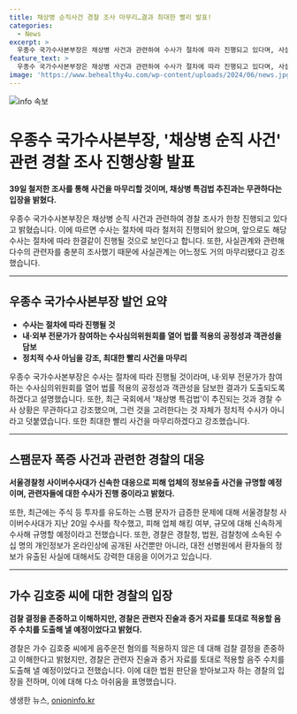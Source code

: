 ```yaml
---
title: 채상병 순직사건 경찰 조사 마무리…결과 최대한 빨리 발표!
categories:
  - News
excerpt: >
  우종수 국가수사본부장은 채상병 사건과 관련하여 수사가 절차에 따라 진행되고 있다며, 사실관계는 거의 마무리됐다고 밝혔다. 대상자별로 혐의를 검토 중이며, 수사심의위원회를 열어 공정성과 객관성을 담보할 예정이라고 설명했다. 또한, 스팸 문자를 통한 투자 유도 사건과 관련하여 신속한 수사를 진행 중이라고 전했다. 또한, 가수 김호중 씨의 음주운전 혐의에 대한 검찰 결정을 이해하고 존중하나, 경찰은 관련자 진술과 증거 자료를 통해 음주 수치를 도출했으며, 법원 판단을 받는 것이 좋았을 것이라고 언급했다.
feature_text: >
  우종수 국가수사본부장은 채상병 사건과 관련하여 수사가 절차에 따라 진행되고 있다며, 사실관계는 거의 마무리됐다고 밝혔다. 대상자별로 혐의를 검토 중이며, 수사심의위원회를 열어 공정성과 객관성을 담보할 예정이라고 설명했다. 또한, 스팸 문자를 통한 투자 유도 사건과 관련하여 신속한 수사를 진행 중이라고 전했다. 또한, 가수 김호중 씨의 음주운전 혐의에 대한 검찰 결정을 이해하고 존중하나, 경찰은 관련자 진술과 증거 자료를 통해 음주 수치를 도출했으며, 법원 판단을 받는 것이 좋았을 것이라고 언급했다.
image: 'https://www.behealthy4u.com/wp-content/uploads/2024/06/news.jpg'
---
```


<p><img src="https://www.behealthy4u.com/wp-content/uploads/2024/06/news.jpg" alt="info 속보" /></p>

<h1 data-ke-size="size26">우종수 국가수사본부장, '채상병 순직 사건' 관련 경찰 조사 진행상황 발표</h1>

<p data-ke-size="size16"><b>39일 철저한 조사를 통해 사건을 마무리할 것이며, 채상병 특검법 추진과는 무관하다는 입장을 밝혔다.</b></p>

<p data-ke-size="size16">우종수 국가수사본부장은 채상병 순직 사건과 관련하여 경찰 조사가 한창 진행되고 있다고 밝혔습니다. 이에 따르면 수사는 절차에 따라 철저히 진행되어 왔으며, 앞으로도 해당 수사는 절차에 따라 한결같이 진행될 것으로 보인다고 합니다. 또한, 사실관계와 관련해 다수의 관련자를 충분히 조사했기 때문에 사실관계는 어느정도 거의 마무리됐다고 강조했습니다.</p>

<hr>

<h2 data-ke-size="size26">우종수 국가수사본부장 발언 요약</h2>

<ul>
  <li><b>수사는 절차에 따라 진행될 것</b></li>
  <li><b>내·외부 전문가가 참여하는 수사심의위원회를 열어 법률 적용의 공정성과 객관성을 담보</b></li>
  <li><b>정치적 수사 아님을 강조, 최대한 빨리 사건을 마무리</b></li>
</ul>

<p data-ke-size="size16">우종수 국가수사본부장은 수사는 절차에 따라 진행될 것이라며, 내·외부 전문가가 참여하는 수사심의위원회를 열어 법률 적용의 공정성과 객관성을 담보한 결과가 도출되도록 하겠다고 설명했습니다. 또한, 최근 국회에서 '채상병 특검법'이 추진되는 것과 경찰 수사 상황은 무관하다고 강조했으며, 그런 것을 고려한다는 것 자체가 정치적 수사가 아니라고 덧붙였습니다. 또한 최대한 빨리 사건을 마무리하겠다고 강조했습니다.</p>

<hr>

<h2 data-ke-size="size26">스팸문자 폭증 사건과 관련한 경찰의 대응</h2>

<p data-ke-size="size16"><b>서울경찰청 사이버수사대가 신속한 대응으로 피해 업체의 정보유출 사건을 규명할 예정이며, 관련자들에 대한 수사가 진행 중이라고 밝혔다.</b></p>

<p data-ke-size="size16">또한, 최근에는 주식 등 투자를 유도하는 스팸 문자가 급증한 문제에 대해 서울경찰청 사이버수사대가 지난 20일 수사를 착수했고, 피해 업체 해킹 여부, 규모에 대해 신속하게 수사해 규명할 예정이라고 전했습니다. 또한, 경찰은 경찰청, 법원, 검찰청에 소속된 수십 명의 개인정보가 온라인상에 공개된 사건뿐만 아니라, 대전 선병원에서 환자들의 정보가 유출된 사실에 대해서도 강력한 대응을 이어가고 있습니다.</p>

<hr>

<h2 data-ke-size="size26">가수 김호중 씨에 대한 경찰의 입장</h2>

<p data-ke-size="size16"><b>검찰 결정을 존중하고 이해하지만, 경찰은 관련자 진술과 증거 자료를 토대로 적용할 음주 수치를 도출해 낼 예정이었다고 밝혔다.</b></p>

<p data-ke-size="size16">경찰은 가수 김호중 씨에게 음주운전 혐의를 적용하지 않은 데 대해 검찰 결정을 존중하고 이해한다고 밝혔지만, 경찰은 관련자 진술과 증거 자료를 토대로 적용할 음주 수치를 도출해 낼 예정이었다고 전했습니다. 이에 대한 법원 판단을 받아보고자 하는 경찰의 입장을 전하며, 이에 대해 다소 아쉬움을 표명했습니다.</p>
생생한 뉴스, <a href="https://onioninfo.kr" rel="dofollow">onioninfo.kr</a>


